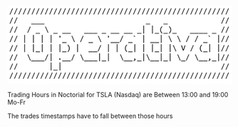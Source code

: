 ![alt text](./img/image.png)

Trading Hours in Noctorial for TSLA (Nasdaq) are
Between 13:00 and 19:00 Mo-Fr

The trades timestamps have to fall between those hours